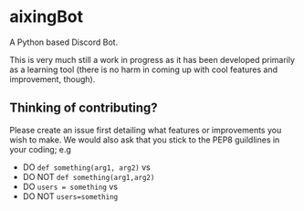 # aixingBot
 A Python based Discord Bot.
 
 This is very much still a work in progress as it has been developed primarily as a learning tool (there is no harm in coming up with cool features and improvement, though).

## Thinking of contributing?

Please create an issue first detailing what features or improvements you wish to make. We would also ask that you stick to the PEP8 guildlines in your coding; e.g
- DO ``` def something(arg1, arg2) ``` vs 
- DO NOT ``` def something(arg1,arg2) ```
- DO ``` users = something ``` vs 
- DO NOT ``` users=something ```
